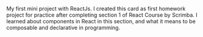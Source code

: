 My first mini project with ReactJs. I created this card as first homework project for practice after completing section 1 of React Course by Scrimba.
I learned about components in React in this section, and what it means to be composable and declarative in programming.
